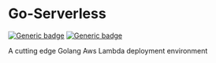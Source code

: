 # Go-Serverless

[![Generic badge](https://img.shields.io/badge/Serverless-2.25.2-orange.svg)](https://shields.io/) [![Generic badge](https://img.shields.io/badge/Golang-1.16-blue.svg)](https://shields.io/)

A cutting edge Golang Aws Lambda deployment environment